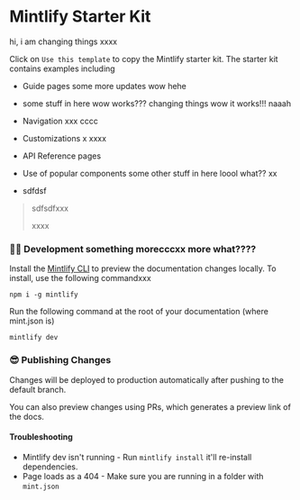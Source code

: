 # Mintlify Starter Kit

hi, i am changing things  xxxx

Click on `Use this template` to copy the Mintlify starter kit. The starter kit contains examples including

- Guide pages some more updates wow hehe

- some stuff in here wow works??? changing things wow it works!!! naaah

- Navigation xxx cccc

- Customizations x xxxx

- API Reference pages

- Use of popular components some other stuff in here loool what?? xx

- sdfdsf

> sdfsdfxxx
>
> xxxx

### 👩‍💻 Development something morecccxx more what????

Install the [Mintlify CLI](https://www.npmjs.com/package/mintlify) to preview the documentation changes locally. To install, use the following commandxxx

```
npm i -g mintlify
```

Run the following command at the root of your documentation (where mint.json is)

```
mintlify dev
```

### 😎 Publishing Changes

Changes will be deployed to production automatically after pushing to the default branch.

You can also preview changes using PRs, which generates a preview link of the docs.

#### Troubleshooting

- Mintlify dev isn't running - Run `mintlify install` it'll re-install dependencies.
- Page loads as a 404 - Make sure you are running in a folder with `mint.json`
